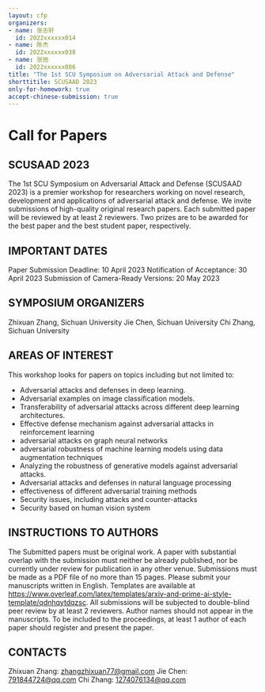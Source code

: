 ```yaml
---
layout: cfp
organizers:
- name: 张志轩
  id: 2022xxxxxx014
- name: 陈杰
  id: 2022xxxxxx038
- name: 张弛
  id: 2022xxxxxx086
title: "The 1st SCU Symposium on Adversarial Attack and Defense"
shorttitile: SCUSAAD 2023
only-for-homework: true 
accept-chinese-submission: true
---
```


# Call for Papers
## SCUSAAD 2023

The 1st SCU Symposium on Adversarial Attack and Defense (SCUSAAD 2023) is a premier workshop for researchers working on novel research, development and applications of adversarial attack and defense. We invite submissions of high-quality original research papers. Each submitted paper will be reviewed by at least 2 reviewers. Two prizes are to be awarded for the best paper and the best student paper, respectively. 

## IMPORTANT DATES

Paper Submission Deadline: 10 April 2023 
Notification of Acceptance: 30 April 2023 
Submission of Camera-Ready Versions: 20 May 2023

## SYMPOSIUM ORGANIZERS

Zhixuan Zhang, Sichuan University
Jie Chen, Sichuan University
Chi Zhang, Sichuan University

## AREAS OF INTEREST

This workshop looks for papers on topics including but not limited to:

- Adversarial attacks and defenses in deep learning.
- Adversarial examples on image classification models.
- Transferability of adversarial attacks across different deep learning architectures.
- Effective defense mechanism against adversarial attacks in reinforcement learning
- adversarial attacks on graph neural networks
- adversarial robustness of machine learning models using data augmentation techniques
- Analyzing the robustness of generative models against adversarial attacks.
- Adversarial attacks and defenses in natural language processing
- effectiveness of different adversarial training methods
- Security issues, including attacks and counter-attacks
- Security based on human vision system


## INSTRUCTIONS TO AUTHORS

The Submitted papers must be original work. A paper with substantial overlap with the submission must neither be already published, nor be currently under review for publication in any other venue. Submissions must be made as a PDF file of no more than 15 pages. Please submit your manuscripts written in English. Templates are available at https://www.overleaf.com/latex/templates/arxiv-and-prime-ai-style-template/qdnhqytdqzsc. All submissions will be subjected to double-blind peer review by at least 2 reviewers. Author names should not appear in the manuscripts. To be included to the proceedings, at least 1 author of each paper should register and present the paper. 

## CONTACTS 

Zhixuan Zhang: zhangzhixuan77@gmail.com 
Jie Chen: 791844724@qq.com
Chi Zhang: 1274076134@qq.com



